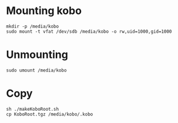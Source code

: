 # Mounting kobo

    mkdir -p /media/kobo
    sudo mount -t vfat /dev/sdb /media/kobo -o rw,uid=1000,gid=1000

# Unmounting

    sudo umount /media/kobo

# Copy

    sh ./makeKoboRoot.sh
    cp KoboRoot.tgz /media/kobo/.kobo

